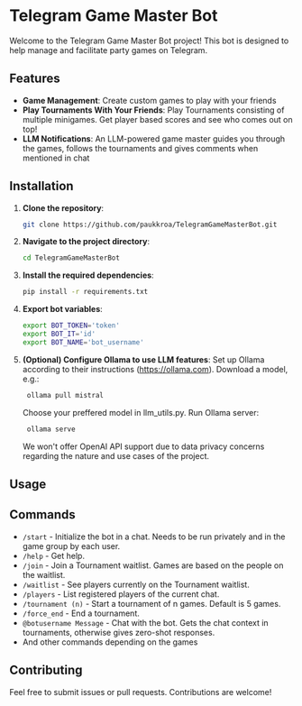 # Telegram Game Master Bot

Welcome to the Telegram Game Master Bot project! This bot is designed to help manage and facilitate party games on Telegram.

## Features

- **Game Management**: Create custom games to play with your friends
- **Play Tournaments With Your Friends**: Play Tournaments consisting of multiple minigames. Get player based scores and see who comes out on top!
- **LLM Notifications**: An LLM-powered game master guides you through the games, follows the tournaments and gives comments when mentioned in chat

## Installation

1. **Clone the repository**:
    ```bash
    git clone https://github.com/paukkroa/TelegramGameMasterBot.git
    ```
2. **Navigate to the project directory**:
    ```bash
    cd TelegramGameMasterBot
    ```
3. **Install the required dependencies**:
    ```bash
    pip install -r requirements.txt
    ```
4. **Export bot variables**:
    ```bash
    export BOT_TOKEN='token'
    export BOT_IT='id'
    export BOT_NAME='bot_username'
    ```
5. **(Optional) Configure Ollama to use LLM features**:
   Set up Ollama according to their instructions (https://ollama.com).
   Download a model, e.g.:
   ```bash
    ollama pull mistral
    ```
   Choose your preffered model in llm_utils.py.
   Run Ollama server:
   ```bash
    ollama serve
    ```
   We won't offer OpenAI API support due to data privacy concerns regarding the nature and use cases of the project.
   
    

## Usage

## Commands

- `/start` - Initialize the bot in a chat. Needs to be run privately and in the game group by each user.
- `/help` - Get help.
- `/join` - Join a Tournament waitlist. Games are based on the people on the waitlist.
- `/waitlist` - See players currently on the Tournament waitlist.
- `/players` - List registered players of the current chat.
- `/tournament (n)` - Start a tournament of n games. Default is 5 games.
- `/force_end` - End a tournament.
- `@botusername Message` - Chat with the bot. Gets the chat context in tournaments, otherwise gives zero-shot responses.
- And other commands depending on the games

## Contributing

Feel free to submit issues or pull requests. Contributions are welcome!
